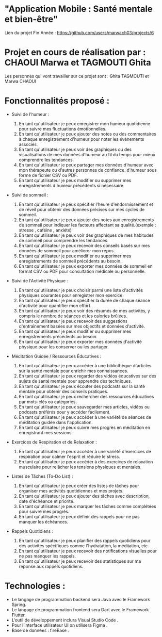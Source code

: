 # "Application Mobile : Santé mentale et bien-être"
Lien du projet Fin Année : https://github.com/users/marwach03/projects/6
# Projet en cours de réalisation par : CHAOUI Marwa et TAGMOUTI Ghita
Les personnes qui vont travailler sur ce projet sont : Ghita TAGMOUTI et Marwa CHAOUI
# Fonctionnalités proposé : 
- Suivi de l'humeur : 
  1. En tant qu'utilisateur je peux enregistrer mon humeur quotidienne pour suivre mes fluctuations émotionnelles.
  2. En tant qu'utilisateur je peux ajouter des notes ou des commentaires à chaque enregistrement d'humeur pour noter les événements associés.
  3. En tant qu'utilisateur je peux voir des graphiques ou des visualisations de mes données d'humeur au fil du temps pour mieux comprendre les tendances.
  4. En tant qu'utilisateur je peux partager mes données d'humeur avec mon thérapeute ou d'autres personnes de confiance. d'humeur sous forme de fichier CSV ou PDF.
  5. En tant qu'utilisateur je peux modifier ou supprimer mes enregistrements d'humeur précédents si nécessaire.
     
- Suivi de sommeil :
  1. En tant qu'utilisateur je peux spécifier l'heure d'endormissement et de réveil pour obtenir des données précises sur mes cycles de sommeil.
  2. En tant qu'utilisateur je peux ajouter des notes aux enregistrements de sommeil pour indiquer les facteurs affectant sa qualité.(exemple : stresse , caféine , anxiété)
  3. En tant qu'utilisateur je peux voir des graphiques de mes habitudes de sommeil pour comprendre les tendances.
  4. En tant qu'utilisateur je peux recevoir des conseils basés sur mes données de sommeil pour améliorer mon repos.
  5. En tant qu'utilisateur je peux modifier ou supprimer mes enregistrements de sommeil précédents au besoin.
  6. En tant qu'utilisateur je peux exporter mes données de sommeil en format CSV ou PDF pour consultation médicale ou personnelle.
     
- Suivi de l'Activité Physique :
  1. En tant qu'utilisateur je peux choisir parmi une liste d'activités physiques courantes pour enregistrer mon exercice.
  2. En tant qu'utilisateur je peux spécifier la durée de chaque séance d'activité pour quantifier mon effort.
  3. En tant qu'utilisateur je peux voir des résumés de mes activités, y compris le nombre de séances et les calories brûlées.
  4. En tant qu'utilisateur je peux recevoir des suggestions d'entraînement basées sur mes objectifs et données d'activité.
  5. En tant qu'utilisateur je peux modifier ou supprimer mes enregistrements précédents au besoin.
  6. En tant qu'utilisateur je peux exporter mes données d'activité physique pour les conserver ou les partager.
     
- Méditation Guidée / Ressources Éducatives :
  1. En tant qu'utilisateur je peux accéder à une bibliothèque d'articles sur la santé mentale pour enrichir mes connaissances.
  2. En tant qu'utilisateur je peux regarder des vidéos éducatives sur des sujets de santé mentale pour apprendre des techniques.
  3. En tant qu'utilisateur je peux écouter des podcasts sur la santé mentale pour obtenir des conseils pratiques.
  4. En tant qu'utilisateur je peux rechercher des ressources éducatives par mots-clés ou catégories.
  5. En tant qu'utilisateur je peux sauvegarder mes articles, vidéos ou podcasts préférés pour y accéder facilement.
  6. En tant qu'utilisateur je peux accéder à une variété de séances de méditation guidée dans l'application.
  7. En tant qu'utilisateur je peux suivre mes progrès en méditation en enregistrant mes sessions.

- Exercices de Respiration et de Relaxation :
  1. En tant qu'utilisateur je peux accéder à une variété d'exercices de respiration pour calmer l'esprit et réduire le stress.
  2. En tant qu'utilisateur je peux accéder à des exercices de relaxation musculaire pour relâcher les tensions physiques et mentales.

- Listes de Tâches (To-Do List) : 
  1. En tant qu'utilisateur je peux créer des listes de tâches pour organiser mes activités quotidiennes et mes projets.
  2. En tant qu'utilisateur je peux ajouter des tâches avec description, date d'échéance et priorité.
  3. En tant qu'utilisateur je peux marquer les tâches comme complétées pour suivre mes progrès.
  4. En tant qu'utilisateur je peux définir des rappels pour ne pas manquer les échéances.
- Rappels Quotidiens :
  1. En tant qu'utilisateur je peux planifier des rappels quotidiens pour des activités spécifiques comme l'hydratation, la méditation, etc.
  2. En tant qu'utilisateur je peux recevoir des notifications visuelles pour ne pas manquer les rappels.
  3. En tant qu'utilisateur je peux recevoir des statistiques sur ma réponse aux rappels quotidiens.

# Technologies :
- Le langage de programmation backend sera Java avec le Framework Spring.
- Le langage de programmation frontend sera Dart avec le Framework Flutter.
- L’outil de développement inclura Visual Studio Code .
- Pour l’interface utilisateur UI on utilisera Figma .
- Base de données : fireBase .










